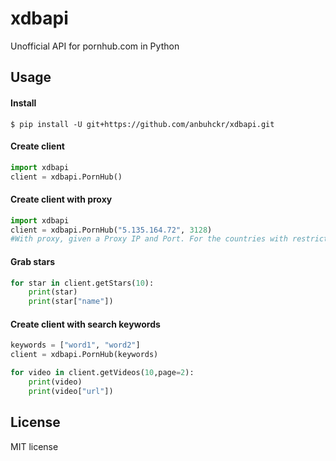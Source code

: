 # xdbapi
Unofficial API for pornhub.com in Python

## Usage

#### Install
```
$ pip install -U git+https://github.com/anbuhckr/xdbapi.git
```

#### Create client
```python
import xdbapi
client = xdbapi.PornHub()
```

#### Create client with proxy 
```python
import xdbapi
client = xdbapi.PornHub("5.135.164.72", 3128)
#With proxy, given a Proxy IP and Port. For the countries with restricted access like Turkey, etc.
```

#### Grab stars
```python
for star in client.getStars(10):
    print(star)
    print(star["name"])
```

#### Create client with search keywords
```python
keywords = ["word1", "word2"]
client = xdbapi.PornHub(keywords)

for video in client.getVideos(10,page=2):
    print(video)
    print(video["url"])
```

## License
MIT license
